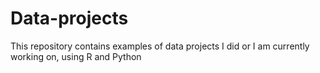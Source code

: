 # Data-projects
This repository contains examples of data projects I did or I am currently working on, using R and Python
